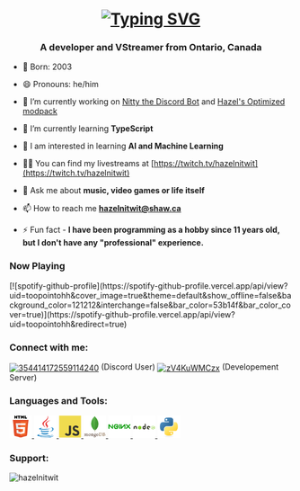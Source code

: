 <h1 align="center"><a href="https://git.io/typing-svg"><img src="https://readme-typing-svg.herokuapp.com?font=Fira+Code&pause=1000&color=94451E&center=true&width=435&lines=Hi+%F0%9F%91%8B%2C+I'm+hazelnitwit+aka+hazxl" alt="Typing SVG" /></a></h1>
<h3 align="center">A developer and VStreamer from Ontario, Canada</h3>


- 👶 Born: 2003

- 😄 Pronouns: he/him

- 🔭 I’m currently working on [Nitty the Discord Bot](https://github.com/hazelnitwit/Nitty) and [Hazel's Optimized modpack](https://modrinth.com/modpack/hazels-optimized)

- 🌱 I’m currently learning **TypeScript**

- 🌱 I am interested in learning **AI and Machine Learning**

- 👨‍💻 You can find my livestreams at [https://twitch.tv/hazelnitwit](https://twitch.tv/hazelnitwit)

- 💬 Ask me about **music, video games or life itself**

- 📫 How to reach me **hazelnitwit@shaw.ca**

- ⚡ Fun fact - **I have been programming as a hobby since 11 years old, but I don't have any "professional" experience.**

<h3>Now Playing</h3>
[![spotify-github-profile](https://spotify-github-profile.vercel.app/api/view?uid=toopointohh&cover_image=true&theme=default&show_offline=false&background_color=121212&interchange=false&bar_color=53b14f&bar_color_cover=true)](https://spotify-github-profile.vercel.app/api/view?uid=toopointohh&redirect=true)

<h3 align="left">Connect with me:</h3>
<p align="left">
<a href="https://discord.com/users/354414172559114240" target="blank"><img align="center" src="https://raw.githubusercontent.com/rahuldkjain/github-profile-readme-generator/master/src/images/icons/Social/discord.svg" alt="354414172559114240" height="30" width="40" /></a> (Discord User)
<a href="https://discord.gg/zV4KuWMCzx" target="blank"><img align="center" src="https://raw.githubusercontent.com/rahuldkjain/github-profile-readme-generator/master/src/images/icons/Social/discord.svg" alt="zV4KuWMCzx" height="30" width="40" /></a> (Developement Server)
</p>

<h3 align="left">Languages and Tools:</h3>
<p align="left"> <a href="https://www.w3.org/html/" target="_blank" rel="noreferrer"> <img src="https://raw.githubusercontent.com/devicons/devicon/master/icons/html5/html5-original-wordmark.svg" alt="html5" width="40" height="40"/> </a> <a href="https://www.java.com" target="_blank" rel="noreferrer"> <img src="https://raw.githubusercontent.com/devicons/devicon/master/icons/java/java-original.svg" alt="java" width="40" height="40"/> </a> <a href="https://developer.mozilla.org/en-US/docs/Web/JavaScript" target="_blank" rel="noreferrer"> <img src="https://raw.githubusercontent.com/devicons/devicon/master/icons/javascript/javascript-original.svg" alt="javascript" width="40" height="40"/> </a> <a href="https://www.mongodb.com/" target="_blank" rel="noreferrer"> <img src="https://raw.githubusercontent.com/devicons/devicon/master/icons/mongodb/mongodb-original-wordmark.svg" alt="mongodb" width="40" height="40"/> </a> <a href="https://www.nginx.com" target="_blank" rel="noreferrer"> <img src="https://raw.githubusercontent.com/devicons/devicon/master/icons/nginx/nginx-original.svg" alt="nginx" width="40" height="40"/> </a> <a href="https://nodejs.org" target="_blank" rel="noreferrer"> <img src="https://raw.githubusercontent.com/devicons/devicon/master/icons/nodejs/nodejs-original-wordmark.svg" alt="nodejs" width="40" height="40"/> </a> <a href="https://www.python.org" target="_blank" rel="noreferrer"> <img src="https://raw.githubusercontent.com/devicons/devicon/master/icons/python/python-original.svg" alt="python" width="40" height="40"/> </a> </p>


<h3 align="left">Support:</h3>
<p><a href="https://www.buymeacoffee.com/hazelnitwit"> <img align="left" src="https://cdn.buymeacoffee.com/buttons/v2/default-yellow.png" height="50" width="210" alt="hazelnitwit" /></a></p><br><br>

